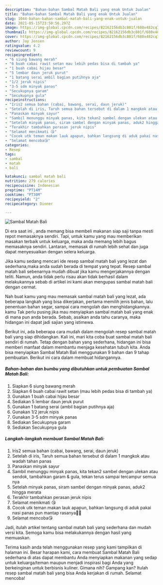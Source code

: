 ```yaml
---
description: "Bahan-bahan Sambal Matah Bali yang enak Untuk Jualan"
title: "Bahan-bahan Sambal Matah Bali yang enak Untuk Jualan"
slug: 1044-bahan-bahan-sambal-matah-bali-yang-enak-untuk-jualan
date: 2021-05-15T23:50:56.297Z
image: https://img-global.cpcdn.com/recipes/82162156db3c801f/680x482cq70/sambal-matah-bali-foto-resep-utama.jpg
thumbnail: https://img-global.cpcdn.com/recipes/82162156db3c801f/680x482cq70/sambal-matah-bali-foto-resep-utama.jpg
cover: https://img-global.cpcdn.com/recipes/82162156db3c801f/680x482cq70/sambal-matah-bali-foto-resep-utama.jpg
author: Jay Jensen
ratingvalue: 4.2
reviewcount: 9
recipeingredient:
- "6 siung bawang merah"
- "6 buah cabai rawit setan mau lebih pedas bisa di tambah ya"
- "1 buah cabai hijau besar"
- "5 lembar daun jeruk purut"
- "1 batang serai ambil bagian putihnya aja"
- "1/2 jeruk nipis"
- "3-5 sdm minyak panas"
- "Secukupnya garam"
- "Secukupnya gula"
recipeinstructions:
- "Iris2 semua bahan (cabai, bawang, serai, daun jeruk)"
- "Setelah di iris, Taruh semua bahan tersebut di dalam 1 mangkok atau wadah tahan panas"
- "Panaskan minyak sayur"
- "Sambil menunggu minyak panas, kita tekan2 sambel dengan ulekan atau sendok, tambahkan garam &amp; gula, tekan terus sampai tercampur semua nya"
- "Setelah minyak panas, siram sambel dengan minyak panas, aduk2 hingga merata"
- "Terakhir tambahkan perasan jeruk nipis"
- "Selamat menikmati 😘"
- "Cocok utk teman makan lauk apapun, bahkan langsung di aduk pakai nasi panas pun mantap rasanya👍🏻"
- "Selamat mencoba😘"
categories:
- Resep
tags:
- sambal
- matah
- bali

katakunci: sambal matah bali 
nutrition: 279 calories
recipecuisine: Indonesian
preptime: "PT14M"
cooktime: "PT30M"
recipeyield: "2"
recipecategory: Dinner

---
```



![Sambal Matah Bali](https://img-global.cpcdn.com/recipes/82162156db3c801f/680x482cq70/sambal-matah-bali-foto-resep-utama.jpg)

Di era  saat ini , anda memang bisa membeli makanan siap saji tanpa mesti repot memasaknya sendiri. Tapi, untuk kamu yang mau memberikan masakan terbaik untuk keluarga, maka anda memang lebih bagus memasaknya sendiri. Lantaran, memasak di rumah lebih sehat dan juga dapat menyesuaikan dengan selera keluarga.

Jika kamu sedang mencari ide resep sambal matah bali yang lezat dan sederhana,maka anda sudah berada di tempat yang tepat. Resep sambal matah bali  sebenarnya mudah dibuat jika kamu mengerjakannya dengan teliti. Namun, anda tidak perlu risau akan tidak berhasil dalam melakukannya 
sebab di artikel ini kami akan mengupas sambal matah bali dengan cermat.  



Nah buat kamu yang mau memasak sambal matah bali yang lezat, ada beberapa langkah yang bisa dikerjakan, pertama memilih jenis bahan, lalu penentuan bahan segar, sampai cara mengolah dan menghidangkannya. kamu Tak perlu pusing jika mau menyiapkan sambal matah bali yang enak di mana pun anda berada. Sebab, asalkan anda  tahu caranya, maka hidangan ini dapat jadi sajian yang istimewa.

Berikut ini, ada beberapa cara mudah dalam mengolah resep sambal matah bali yang siap dihidangkan. Kali ini, mari kita coba buat sambal matah bali sendiri di rumah. Tetap dengan bahan yang sederhana, hidangan ini bisa memberi manfaat dalam membantu menjaga kesehatan tubuh kita. Anda bisa menyiapkan Sambal Matah Bali menggunakan 9 bahan dan 9 tahap pembuatan. Berikut ini cara dalam membuat hidangannya.

<!--inarticleads1-->

##### Bahan-bahan dan bumbu yang dibutuhkan untuk pembuatan Sambal Matah Bali:

1. Siapkan 6 siung bawang merah
1. Siapkan 6 buah cabai rawit setan (mau lebih pedas bisa di tambah ya)
1. Gunakan 1 buah cabai hijau besar
1. Sediakan 5 lembar daun jeruk purut
1. Gunakan 1 batang serai (ambil bagian putihnya aja)
1. Gunakan 1/2 jeruk nipis
1. Gunakan 3-5 sdm minyak panas
1. Sediakan Secukupnya garam
1. Sediakan Secukupnya gula




<!--inarticleads2-->

##### Langkah-langkah membuat Sambal Matah Bali:

1. Iris2 semua bahan (cabai, bawang, serai, daun jeruk)
1. Setelah di iris, Taruh semua bahan tersebut di dalam 1 mangkok atau wadah tahan panas
1. Panaskan minyak sayur
1. Sambil menunggu minyak panas, kita tekan2 sambel dengan ulekan atau sendok, tambahkan garam &amp; gula, tekan terus sampai tercampur semua nya
1. Setelah minyak panas, siram sambel dengan minyak panas, aduk2 hingga merata
1. Terakhir tambahkan perasan jeruk nipis
1. Selamat menikmati 😘
1. Cocok utk teman makan lauk apapun, bahkan langsung di aduk pakai nasi panas pun mantap rasanya👍🏻
1. Selamat mencoba😘




Jadi, itulah artikel tentang  sambal matah bali  yang sederhana dan mudah versi kita. Semoga kamu bisa melakukannya dengan hasil yang memuaskan. 

Terima kasih anda telah menggunakan resep yang kami tampilkan di halaman ini. Besar harapan kami, cara membuat  Sambal Matah Bali sederhana di atas dapat membantu Anda menyiapkan makanan yang sedap untuk keluarga/teman maupun menjadi inspirasi bagi Anda yang berkeinginan untuk berbisnis kuliner. Gimana nih? Gampang kan? Itulah resep sambal matah bali yang bisa Anda kerjakan di rumah. Selamat mencoba!

